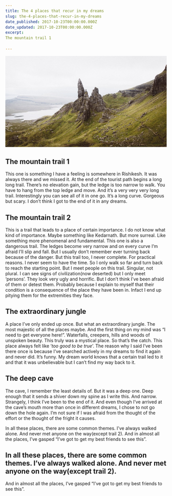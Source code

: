 ```yaml
---
title: The 4 places that recur in my dreams
slug: the-4-places-that-recur-in-my-dreams
date_published: 2017-10-23T00:00:00.000Z
date_updated: 2017-10-23T00:00:00.000Z
excerpt: 
The mountain trail 1

---
```


![](/assets/images/The-4-places-that-recur-in-my-dreams/1-0NqqhzZk4-V2xSVXBtuLrg.jpeg)
## The mountain trail 1

This one is something I have a feeling is somewhere in Rishikesh. It was always there and we missed it. At the end of the tourist path begins a long long trail. There’s no elevation gain, but the ledge is too narrow to walk. You have to hang from the top ledge and move. And it’s a very very very long trail. Interestingly you can see all of it in one go. It’s a long curve. Gorgeous but scary. I don’t think I got to the end of it in any dreams.

## The mountain trail 2

This is a trail that leads to a place of certain importance. I do not know what kind of importance. Maybe something like Kedarnath. But more surreal. Like something more phenomenal and fundamental. This one is also a dangerous trail. The ledges become very narrow and on every curve I’m afraid I’ll slip and fall. But I usually don’t remember ever turning back because of the danger. But this trail too, I never complete. For practical reasons. I never seem to have the time. So I only walk so far and turn back to reach the starting point. But I meet people on this trail. Singular, not plural. I can see signs of civilization(now deserted) but I only meet ‘persons’. They look very ugly and horrific. But I don’t think I’ve been afraid of them or detest them. Probably because I explain to myself that their condition is a consequence of the place they have been in. Infact I end up pitying them for the extremities they face.

## The extraordinary jungle

A place I’ve only ended up once. But what an extraordinary jungle. The most majestic of all the places maybe. And the first thing on my mind was “I need to get everyone here!”. Waterfalls, creepers, hills and woods of unspoken beauty. This truly was a mystical place. So that’s the catch. This place always felt like ‘*too good to be true*’. The reason why I said I’ve been there once is because I’ve searched actively in my dreams to find it again and never did. It’s funny. My dream world knows that a certain trail led to it and that it was unbelievable but I can’t find my way back to it.

## The deep cave

The cave, I remember the least details of. But it was a deep one. Deep enough that it sends a shiver down my spine as I write this. And narrow. Strangely, I think I’ve been to the end of it. And even though I’ve arrived at the cave’s mouth more than once in different dreams, I chose to not go down the hole again. I’m not sure if I was afraid from the thought of the effort or the thought of the fright it causes.

In all these places, there are some common themes. I’ve always walked alone. And never met anyone on the way(except trail 2). And in almost all the places, I’ve gasped “I’ve got to get my best friends to see this”.

## In all these places, there are some common themes. I’ve always walked alone. And never met anyone on the way(except trail 2).
And in almost all the places, I’ve gasped “I’ve got to get my best friends to see this”.
